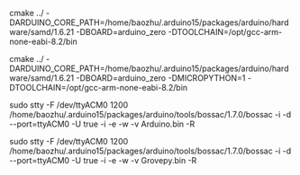 
cmake ../ -DARDUINO_CORE_PATH=/home/baozhu/.arduino15/packages/arduino/hardware/samd/1.6.21 -DBOARD=arduino_zero -DTOOLCHAIN=/opt/gcc-arm-none-eabi-8.2/bin

cmake ../ -DARDUINO_CORE_PATH=/home/baozhu/.arduino15/packages/arduino/hardware/samd/1.6.21 -DBOARD=arduino_zero -DMICROPYTHON=1  -DTOOLCHAIN=/opt/gcc-arm-none-eabi-8.2/bin

 sudo stty -F /dev/ttyACM0 1200
/home/baozhu/.arduino15/packages/arduino/tools/bossac/1.7.0/bossac -i -d --port=ttyACM0 -U true -i -e -w -v Arduino.bin -R 

 sudo stty -F /dev/ttyACM0 1200
/home/baozhu/.arduino15/packages/arduino/tools/bossac/1.7.0/bossac -i -d --port=ttyACM0 -U true -i -e -w -v Grovepy.bin -R 